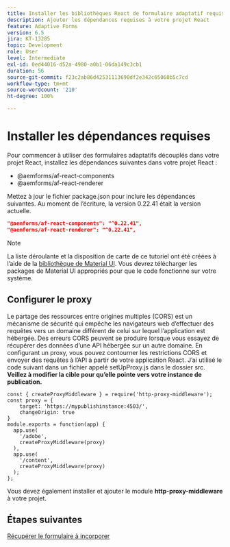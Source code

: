 ```yaml
---
title: Installer les bibliothèques React de formulaire adaptatif requises
description: Ajouter les dépendances requises à votre projet React
feature: Adaptive Forms
version: 6.5
jira: KT-13285
topic: Development
role: User
level: Intermediate
exl-id: 0ed44016-d52a-4980-a0b1-06da149c3cb1
duration: 56
source-git-commit: f23c2ab86d42531113690df2e342c65060b5c7cd
workflow-type: tm+mt
source-wordcount: '210'
ht-degree: 100%

---
```


# Installer les dépendances requises

Pour commencer à utiliser des formulaires adaptatifs découplés dans votre projet React, installez les dépendances suivantes dans votre projet React :

* @aemforms/af-react-components
* @aemforms/af-react-renderer

Mettez à jour le fichier package.json pour inclure les dépendances suivantes. Au moment de l’écriture, la version 0.22.41 était la version actuelle.

```json
"@aemforms/af-react-components": "^0.22.41",
"@aemforms/af-react-renderer": "^0.22.41",
```

>[!NOTE]
>
>La liste déroulante et la disposition de carte de ce tutoriel ont été créées à l’aide de la [bibliothèque de Material UI](https://mui.com/). Vous devrez télécharger les packages de Material UI appropriés pour que le code fonctionne sur votre système.

## Configurer le proxy

Le partage des ressources entre origines multiples (CORS) est un mécanisme de sécurité qui empêche les navigateurs web d’effectuer des requêtes vers un domaine différent de celui sur lequel l’application est hébergée. Des erreurs CORS peuvent se produire lorsque vous essayez de récupérer des données d’une API hébergée sur un autre domaine. En configurant un proxy, vous pouvez contourner les restrictions CORS et envoyer des requêtes à l’API à partir de votre application React. J’ai utilisé le code suivant dans un fichier appelé setUpProxy.js dans le dossier src. **Veillez à modifier la cible pour qu’elle pointe vers votre instance de publication.**

```
const { createProxyMiddleware } = require('http-proxy-middleware');
const proxy = {
    target: 'https://mypublishinstance:4503/',
    changeOrigin: true
}
module.exports = function(app) {
  app.use(
    '/adobe',
    createProxyMiddleware(proxy)
  ),
  app.use(
    '/content',
    createProxyMiddleware(proxy)
  );
};
```

Vous devez également installer et ajouter le module **http-proxy-middleware** à votre projet.

## Étapes suivantes

[Récupérer le formulaire à incorporer](./fetch-the-form.md)
